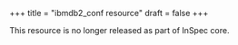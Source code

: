+++
title = "ibmdb2_conf resource"
draft = false
+++

This resource is no longer released as part of InSpec core.
